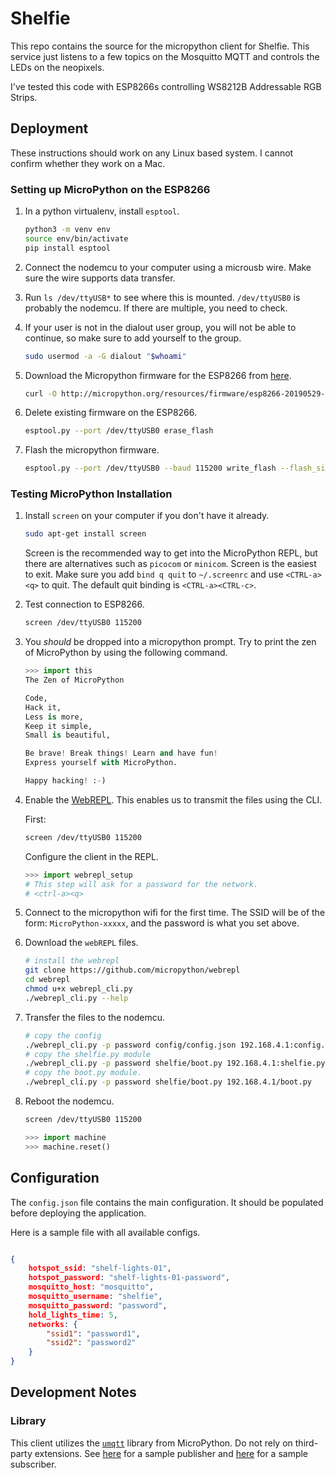 # Shelfie

This repo contains the source for the micropython client for Shelfie. This
service just listens to a few topics on the Mosquitto MQTT and controls the
LEDs on the neopixels.

I've tested this code with ESP8266s controlling WS8212B Addressable RGB Strips.

## Deployment

These instructions should work on any Linux based system. I cannot confirm whether they work on a Mac.

### Setting up MicroPython on the ESP8266

1. In a python virtualenv, install `esptool`.

    ``` bash
    python3 -m venv env
    source env/bin/activate
    pip install esptool
    ```

2. Connect the nodemcu to your computer using a microusb wire. Make sure the wire supports data transfer.

3. Run `ls /dev/ttyUSB*` to see where this is mounted. `/dev/ttyUSB0` is probably the nodemcu. If there are multiple, you need to check.

4. If your user is not in the dialout user group, you will not be able to continue, so make sure to add yourself to the group.

    ```bash
    sudo usermod -a -G dialout "$whoami"
    ```

5. Download the Micropython firmware for the ESP8266 from [here](http://micropython.org/download#esp8266).

    ```bash
    curl -O http://micropython.org/resources/firmware/esp8266-20190529-v1.11.bin
    ```

6. Delete existing firmware on the ESP8266.

    ```bash
    esptool.py --port /dev/ttyUSB0 erase_flash
    ```

7. Flash the micropython firmware.

    ```bash
    esptool.py --port /dev/ttyUSB0 --baud 115200 write_flash --flash_size=detect 0 esp8266-20190529-v1.11.bin
    ```

### Testing MicroPython Installation

1. Install `screen` on your computer if you don't have it already.

    ```bash
    sudo apt-get install screen
    ```
    Screen is the recommended way to get into the MicroPython REPL, but there
    are alternatives such as `picocom` or `minicom`. Screen is the easiest to exit.
    Make sure you add `bind q quit` to `~/.screenrc` and use `<CTRL-a><q>` to quit.
    The default quit binding is `<CTRL-a><CTRL-c>`.
2. Test connection to ESP8266.
    ```bash
    screen /dev/ttyUSB0 115200
    ```

3. You *should* be dropped into a micropython prompt. Try to print the zen of MicroPython by using the following command.

    ```python
    >>> import this
    The Zen of MicroPython

    Code,
    Hack it,
    Less is more,
    Keep it simple,
    Small is beautiful,

    Be brave! Break things! Learn and have fun!
    Express yourself with MicroPython.

    Happy hacking! :-)
    ```

4. Enable the [WebREPL](http://micropython.org/webrepl/). This enables us to transmit the files using the CLI.

    First:
    ```bash
    screen /dev/ttyUSB0 115200
    ```
    Configure the client in the REPL.
    ```python
    >>> import webrepl_setup
    # This step will ask for a password for the network.
    # <ctrl-a><q>
    ```

5. Connect to the micropython wifi for the first time. The SSID will be of the form: `MicroPython-xxxxx`, and the password is what you set above.

6. Download the `webREPL` files.
    ```bash
    # install the webrepl
    git clone https://github.com/micropython/webrepl
    cd webrepl
    chmod u+x webrepl_cli.py
    ./webrepl_cli.py --help
    ```
7. Transfer the files to the nodemcu.
    ```bash
    # copy the config
    ./webrepl_cli.py -p password config/config.json 192.168.4.1:config.json
    # copy the shelfie.py module
    ./webrepl_cli.py -p password shelfie/boot.py 192.168.4.1:shelfie.py
    # copy the boot.py module.
    ./webrepl_cli.py -p password shelfie/boot.py 192.168.4.1/boot.py
    ```
8. Reboot the nodemcu.
    ```bash
    screen /dev/ttyUSB0 115200
    ```

    ```python
    >>> import machine
    >>> machine.reset()
    ```


## Configuration

The `config.json` file contains the main configuration. It should be populated
before deploying the application.

Here is a sample file with all available configs.

```json

{
    hotspot_ssid: "shelf-lights-01",
    hotspot_password: "shelf-lights-01-password",
    mosquitto_host: "mosquitto",
    mosquitto_username: "shelfie",
    mosquitto_password: "password",
    hold_lights_time: 5,
    networks: {
        "ssid1": "password1",
        "ssid2": "password2"
    }
}
```

## Development Notes

### Library

This client utilizes the [`umqtt`](https://github.com/micropython/micropython-lib/tree/master/umqtt.simple) library from MicroPython. Do not rely on third-party extensions. See [here](https://github.com/micropython/micropython-lib/blob/master/umqtt.simple/example_pub.py) for a sample publisher and [here](https://github.com/micropython/micropython-lib/blob/master/umqtt.simple/example_sub.py) for a sample subscriber.
